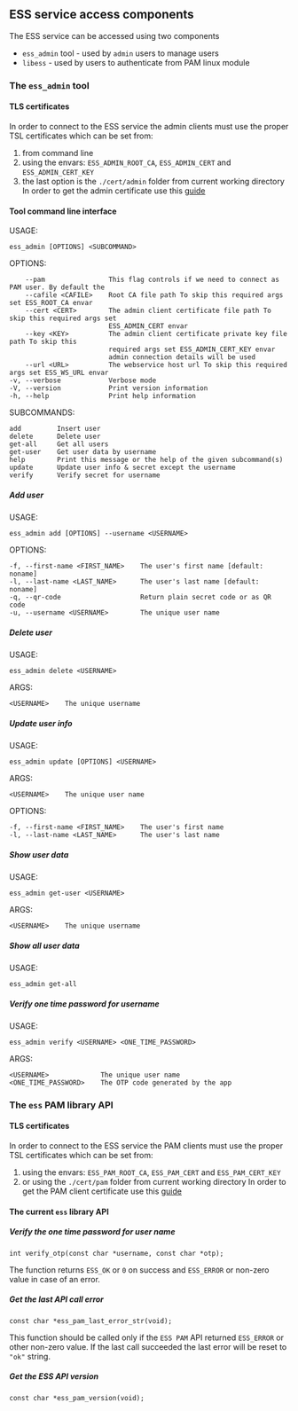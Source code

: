## ESS service access components
The ESS service can be accessed using two components
* `ess_admin` tool - used by `admin` users to manage users
* `libess` - used by users to authenticate from PAM linux module

### The `ess_admin` tool
#### TLS certificates
In order to connect to the ESS service the admin clients must use the proper TSL certificates which can be set from:
1. from command line
2. using the envars: `ESS_ADMIN_ROOT_CA`, `ESS_ADMIN_CERT` and `ESS_ADMIN_CERT_KEY`
3. the last option is the `./cert/admin` folder from current working directory
In order to get the admin certificate use this [guide](https://github.com/catalin-h/ess_backend#getting-the-adminpam-client-service-root-ca-and-client-certificates)

#### Tool command line interface
USAGE:

    ess_admin [OPTIONS] <SUBCOMMAND>

OPTIONS:

        --pam                This flag controls if we need to connect as PAM user. By default the
        --cafile <CAFILE>    Root CA file path To skip this required args set ESS_ROOT_CA envar
        --cert <CERT>        The admin client certificate file path To skip this required args set
                             ESS_ADMIN_CERT envar
        --key <KEY>          The admin client certificate private key file path To skip this
                             required args set ESS_ADMIN_CERT_KEY envar
                             admin connection details will be used
        --url <URL>          The webservice host url To skip this required args set ESS_WS_URL envar
    -v, --verbose            Verbose mode
    -V, --version            Print version information
    -h, --help               Print help information

SUBCOMMANDS:

    add         Insert user
    delete      Delete user
    get-all     Get all users
    get-user    Get user data by username
    help        Print this message or the help of the given subcommand(s)
    update      Update user info & secret except the username
    verify      Verify secret for username

##### Add user
USAGE:

    ess_admin add [OPTIONS] --username <USERNAME>

OPTIONS:

    -f, --first-name <FIRST_NAME>    The user's first name [default: noname]
    -l, --last-name <LAST_NAME>      The user's last name [default: noname]
    -q, --qr-code                    Return plain secret code or as QR code
    -u, --username <USERNAME>        The unique user name

##### Delete user
USAGE:

    ess_admin delete <USERNAME>

ARGS:

    <USERNAME>    The unique username

##### Update user info
USAGE:

    ess_admin update [OPTIONS] <USERNAME>

ARGS:

	<USERNAME>    The unique user name

OPTIONS:

    -f, --first-name <FIRST_NAME>    The user's first name
    -l, --last-name <LAST_NAME>      The user's last name

##### Show user data
USAGE:

    ess_admin get-user <USERNAME>

ARGS:

    <USERNAME>    The unique username

##### Show all user data
USAGE:

    ess_admin get-all

##### Verify one time password for username
USAGE:

    ess_admin verify <USERNAME> <ONE_TIME_PASSWORD>

ARGS:

    <USERNAME>             The unique user name
    <ONE_TIME_PASSWORD>    The OTP code generated by the app

### The `ess` PAM library API

#### TLS certificates
In order to connect to the ESS service the PAM clients must use the proper TSL certificates which can be set from:
1. using the envars: `ESS_PAM_ROOT_CA`, `ESS_PAM_CERT` and `ESS_PAM_CERT_KEY`
2. or using the `./cert/pam` folder from current working directory
In order to get the PAM client certificate use this [guide](https://github.com/catalin-h/ess_backend#getting-the-adminpam-client-service-root-ca-and-client-certificates)

#### The current `ess` library API
##### Verify the one time password for user name
```
int verify_otp(const char *username, const char *otp);
```
The function returns `ESS_OK` or `0` on success and `ESS_ERROR` or non-zero value in case of an error.

##### Get the last API call error
```
const char *ess_pam_last_error_str(void);
```
This function should be called only if the `ESS PAM` API returned `ESS_ERROR` or other non-zero value.
If the last call succeeded the last error will be reset to `"ok"` string.

##### Get the ESS API version
```
const char *ess_pam_version(void);
```
